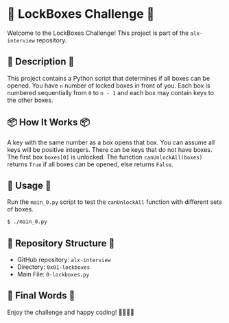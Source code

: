 
# 🔐 LockBoxes Challenge 🔐

Welcome to the LockBoxes Challenge! This project is part of the `alx-interview` repository.

## 📝 Description 📝

This project contains a Python script that determines if all boxes can be opened. You have `n` number of locked boxes in front of you. Each box is numbered sequentially from `0` to `n - 1` and each box may contain keys to the other boxes.

## 📦 How It Works 📦

A key with the same number as a box opens that box. You can assume all keys will be positive integers. There can be keys that do not have boxes. The first box `boxes[0]` is unlocked. The function `canUnlockAll(boxes)` returns `True` if all boxes can be opened, else returns `False`.

## 🚀 Usage 🚀

Run the `main_0.py` script to test the `canUnlockAll` function with different sets of boxes.

```bash
$ ./main_0.py
```

## 📂 Repository Structure 📂

- GitHub repository: `alx-interview`
- Directory: `0x01-lockboxes`
- Main File: `0-lockboxes.py`

## 🎉 Final Words 🎉

Enjoy the challenge and happy coding! 👩‍💻👨‍💻
